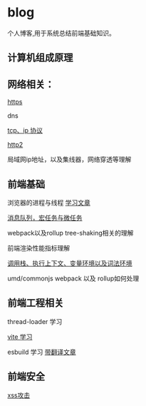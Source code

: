 # blog
个人博客,用于系统总结前端基础知识。

## 计算机组成原理

## 网络相关：

[https](https://github.com/strongcode9527/blog/issues/1)

dns

[tcp、ip 协议](https://github.com/strongcode9527/blog/issues/5)

[http2](https://github.com/strongcode9527/blog/issues/6)

局域网ip地址，以及集线器，网络穿透等理解

## 前端基础

浏览器的进程与线程 [学习文章](http://www.dailichun.com/2018/01/21/js_singlethread_eventloop.html)

[消息队列，宏任务与微任务](https://github.com/strongcode9527/blog/issues/9)

webpack以及rollup tree-shaking相关的理解

前端渲染性能指标理解 

[调用栈、执行上下文、变量环境以及词法环境](https://github.com/strongcode9527/blog/issues/10)

umd/commonjs webpack 以及 rollup如何处理

## 前端工程相关

thread-loader 学习

[vite 学习](https://github.com/strongcode9527/blog/issues/8)

esbuild 学习 [带翻译文章](https://esbuild.github.io/faq/)


## 前端安全

[xss攻击](https://github.com/strongcode9527/blog/issues/7)
